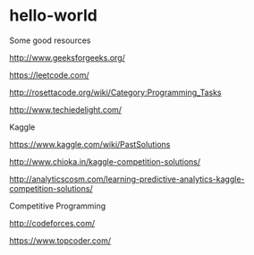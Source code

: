 # hello-world
Some good resources

http://www.geeksforgeeks.org/

https://leetcode.com/

http://rosettacode.org/wiki/Category:Programming_Tasks

http://www.techiedelight.com/

Kaggle

https://www.kaggle.com/wiki/PastSolutions

http://www.chioka.in/kaggle-competition-solutions/

http://analyticscosm.com/learning-predictive-analytics-kaggle-competition-solutions/

Competitive Programming

http://codeforces.com/

https://www.topcoder.com/
